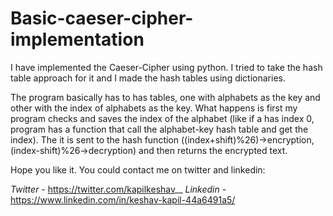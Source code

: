# Basic-caeser-cipher-implementation
I have implemented the Caeser-Cipher using python. I tried to take the hash table approach for it and I made the hash tables using dictionaries.

The program basically has to has tables, one with alphabets as the key and other with the index of alphabets as the key. What happens is first my program checks and saves the index of the alphabet (like if a has index 0, program has a function that call the alphabet-key hash table and get the index). The it is sent to the hash function ((index+shift)%26)->encryption, (index-shift)%26->decryption) and then returns the encrypted text.

Hope you like it. You could contact me on twitter and linkedin:

*Twitter* - https://twitter.com/kapilkeshav__
*Linkedin* - https://www.linkedin.com/in/keshav-kapil-44a6491a5/
